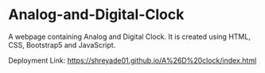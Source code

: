 # Analog-and-Digital-Clock

A webpage containing Analog and Digital Clock.
It is created using HTML, CSS, Bootstrap5 and JavaScript.

Deployment Link: https://shreyade01.github.io/A%26D%20clock/index.html
